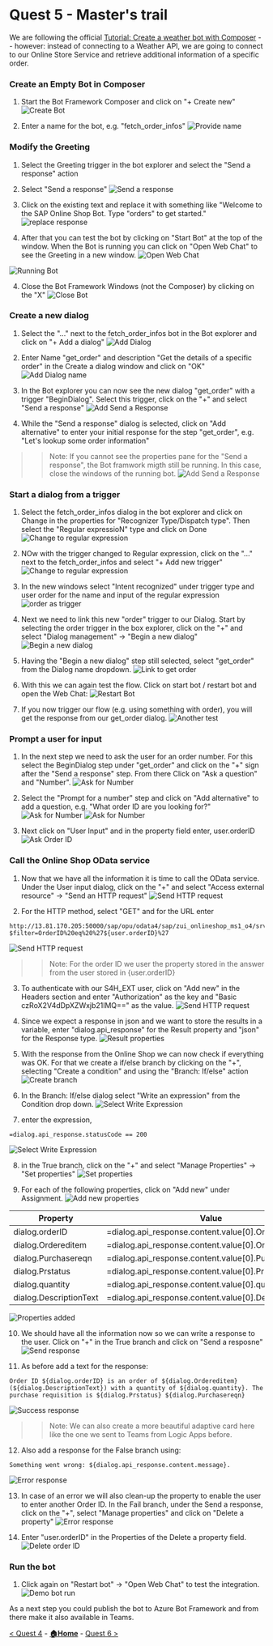 # Quest 5 - Master's trail
We are following the official [Tutorial: Create a weather bot with Composer](https://learn.microsoft.com/en-us/composer/tutorial-create-weather-bot) -- however: instead of connecting to a Weather API, we are going to connect to our Online Store Service and retrieve additional information of a specific order. 

### Create an Empty Bot in Composer
1) Start the Bot Framework Composer and click on "+ Create new" 
![Create Bot](Quest5/CreateEmptyBot.jpg)

2) Enter a name for the bot, e.g. "fetch_order_infos"
![Provide name](Quest5/CreateBotName.jpg)

### Modify the Greeting
1) Select the Greeting trigger in the bot explorer and select the "Send a response" action
2) Select "Send a response"
![Send a response](Quest5/SendAResponse.jpg)

2) Click on the existing text and replace it with something like "Welcome to the SAP Online Shop Bot. Type "orders" to get started." 
![replace response](Quest5/ReplaceResonse.jpg)

3) After that you can test the bot by clicking on "Start Bot" at the top of the window. When the Bot is running you can click on "Open Web Chat" to see the Greeting in a new window. 
![Open Web Chat](Quest5/OpenWebChat.jpg)
 
![Running Bot](Quest5/FirstRunningBot.jpg)

4) Close the Bot Framework Windows (not the Composer) by clicking on the "X"
![Close Bot](Quest5/CloseBotDialog.jpg)


### Create a new dialog
1) Select the "..." next to the fetch_order_infos bot in the Bot explorer and click on "+ Add a dialog"
![Add Dialog](Quest5/AddADialog.jpg)

2) Enter Name "get_order" and description "Get the details of a specific order" in the Create a dialog window and click on "OK"
![Add Dialog name](Quest5/EnterDialogName.jpg)

3) In the Bot explorer you can now see the new dialog "get_order" with a trigger "BeginDialog". Select this trigger, click on the "+" and select "Send a response"
![Add Send a Response](Quest5/Dialog-SendAResponse.jpg)

4) While the "Send a response" dialog is selected, click on "Add alternative" to enter your initial response for the step "get_order", e.g. "Let's lookup some order information"
>> Note: If you cannot see the properties pane for the "Send a response", the Bot framwork migth still be running. In this case, close the windows of the running bot. 
![Add Send a Response](Quest5/Dialog-AddAlternative.jpg)

### Start a dialog from a trigger
1) Select the fetch_order_infos dialog in the bot explorer and click on Change in the properties for "Recognizer Type/Dispatch type". Then select the "Regular expressioN" type and click on Done
![Change to regular expression](Quest5/ChangeToRegularExpression.jpg)

2) NOw with the trigger changed to Regular expression, click on the "..." next to the fetch_order_infos and select "+ Add new trigger"
![Change to regular expression](Quest5/AddNewTrigger.jpg)

3) In the new windows select "Intent recognized" under trigger type and user order for the name and input of the regular expression
![order as trigger](Quest5/CreateTrigger.jpg)

4) Next we need to link this new "order" trigger to our Dialog. Start by selecting the order trigger in the box explorer, click on the "+" and select "Dialog management" -> "Begin a new dialog"
![Begin a new dialog](Quest5/LinkTriggerToDialog.jpg)

5) Having the "Begin a new dialog" step still selected, select "get_order" from the Dialog name dropdown. 
![Link to get order](Quest5/LinkTOGetOrder.jpg)

6) With this we can again test the flow. Click on start bot / restart bot and open the Web Chat:
![Restart Bot](Quest5/RestartBot.jpg)

7) If you now trigger our flow (e.g. using something with order), you will get the response from our get_order dialog. 
![Another test](Quest5/SecondTest.jpg)

### Prompt a user for input
1) In the next step we need to ask the user for an order number. For this select the BeginDialog step under "get_order" and click on the "+" sign after the "Send a response" step. From there Click on "Ask a question" and "Number". 
![Ask for Number](Quest5/AskForNumber.jpg)

2) Select the "Prompt for a number" step and click on "Add alternative" to add a question, e.g. "What order ID are you looking for?"
![Ask for Number](Quest5/EnterQuestion.jpg)
![Ask for Number](Quest5/EnterText.jpg)

3) Next click on "User Input" and in the property field enter, user.orderID
![Ask Order ID](Quest5/enterUserOrderID.jpg)

### Call the Online Shop OData service
1) Now that we have all the information it is time to call the OData service. Under the User input dialog, click on the "+" and select "Access external resource" -> "Send an HTTP request"
![Send HTTP request](Quest5/SendHTTPRequest.jpg)

2) For the HTTP method, select "GET" and for the URL enter 
```http
http://13.81.170.205:50000/sap/opu/odata4/sap/zui_onlineshop_ms1_o4/srvd/sap/zui_onlineshop_ms1/0001/Online_Shop?$filter=OrderID%20eq%20%27${user.orderID}%27
```
![Send HTTP request](Quest5/EnterURL.jpg)
>> Note: For the order ID we user the property stored in the answer from the user stored in {user.orderID}

3) To authenticate with our S4H_EXT user, click on "Add new" in the Headers section and enter "Authorization" as the key and "Basic czRoX2V4dDpXZWxjb21lMQ==" as the value. 
![Send HTTP request](Quest5/EnterHeaders.jpg)


4) Since we expect a response in json and we want to store the results in a variable, enter "dialog.api_response" for the Result property and "json" for the Response type. 
![Result properties](Quest5/ResultProperties.jpg)

5) With the response from the Online Shop we can now check if everything was OK. For that we create a if/else branch by clicking on the "+", selecting "Create a condition" and using the "Branch: If/else" action
![Create branch](Quest5/CreateBranch.jpg)

6) In the Branch: If/else dialog select "Write an expression" from the Condition drop down. 
![Select Write Expression](Quest5/WriteExpression.jpg)

7) enter the expression, 
```
=dialog.api_response.statusCode == 200
```
![Select Write Expression](Quest5/EnterExpression.jpg)

8) in the True branch, click on the "+" and select "Manage Properties" -> "Set properties" 
![Set properties](Quest5/SetProperties.jpg)

9) For each of the following properties, click on "Add new" under Assignment. 
![Add new properties](Quest5/AddNewProperties.jpg)

|Property|Value|
|---|---|
|dialog.orderID|=dialog.api_response.content.value[0].OrderID|
|dialog.Ordereditem|=dialog.api_response.content.value[0].Ordereditem|
|dialog.Purchasereqn|=dialog.api_response.content.value[0].Purchasereqn|
|dialog.Prstatus|=dialog.api_response.content.value[0].Prstatus|
|dialog.quantity|=dialog.api_response.content.value[0].quantity|
|dialog.DescriptionText|=dialog.api_response.content.value[0].DescriptionText|
![Properties added ](Quest5/PropertiesAdded.jpg)

10) We should have all the information now so we can write a response to the user. Click on "+" in the True branch and click on "Send a resposne" 
![Send response](Quest5/SendAResponse-Withdata.jpg)

11) As before add a text for the response:
```
Order ID ${dialog.orderID} is an order of ${dialog.Ordereditem} (${dialog.DescriptionText}) with a quantity of ${dialog.quantity}. The purchase requisition is ${dialog.Prstatus} ${dialog.Purchasereqn}
```
![Success response](Quest5/SuccessResponse.jpg)
>> Note: We can also create a more beautiful adaptive card here like the one we sent to Teams from Logic Apps before. 

12) Also add a response for the False branch using:
```
Something went wrong: ${dialog.api_response.content.message}.
``` 
![Error response](Quest5/SendError.jpg)

13) In case of an error we will also clean-up the property to enable the user to enter another Order ID. In the Fail branch, under the Send a response, click on the "+", select "Manage properties" and click on "Delete a property"
![Error response](Quest5/DeleteProperty.jpg)

14) Enter "user.orderID" in the Properties of the Delete a property field. 
![Delete order ID](Quest5/DeleteOrderID.jpg)

### Run the bot
1) Click again on "Restart bot" -> "Open Web Chat" to test the integration. 
![Demo bot run](Quest5/DemoBotRun.jpg)

As a next step you could publish the bot to Azure Bot Framework and from there make it also available in Teams. 

[< Quest 4](quest4.md) - **[🏠Home](../README.md)** - [ Quest 6 >](quest6.md)


